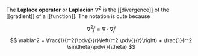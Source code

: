 The **Laplace operator** or **Laplacian** $\nabla^2$ is the [[divergence]] of the [[gradient]] of a [[function]]. The notation is cute because

$$
\nabla^2 f = \nabla\cdot\nabla f
$$

$$
\nabla^2 = \frac{1}{r^2}\pdv{}{r}\left(r^2 \pdv{}{r}\right) + \frac{1}{r^2 \sin\theta}\pdv{}{\theta}
$$
